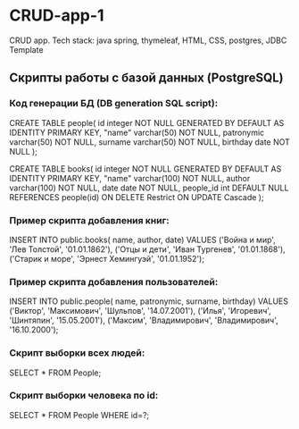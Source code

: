# CRUD-app-1
CRUD app. Tech stack: java spring, thymeleaf, HTML, CSS, postgres, JDBC Template

## Скрипты работы с базой данных (PostgreSQL)

### Код генерации БД (DB generation SQL script):

CREATE TABLE people(
    id integer NOT NULL GENERATED BY DEFAULT AS IDENTITY PRIMARY KEY,
    "name" varchar(50) NOT NULL,
    patronymic varchar(50) NOT NULL,
    surname varchar(50) NOT NULL,
    birthday date NOT NULL
);


CREATE TABLE books(
    id integer NOT NULL GENERATED BY DEFAULT AS IDENTITY PRIMARY KEY,
    "name" varchar(100) NOT NULL,
    author varchar(100) NOT NULL,
    date date NOT NULL,
    people_id int DEFAULT NULL REFERENCES people(id) ON DELETE Restrict ON UPDATE Cascade
);

### Пример скрипта добавления книг:
INSERT INTO public.books(
	name, author, date)
	VALUES ('Война и мир', 'Лев Толстой', '01.01.1862'),
	('Отцы и дети', 'Иван Тургенев', '01.01.1868'),
	('Старик и море', 'Эрнест Хемингуэй', '01.01.1952');

### Пример скрипта добавления пользователей:
INSERT INTO public.people(
	name, patronymic, surname, birthday)
	VALUES ('Виктор', 'Максимович', 'Шульпов', '14.07.2001'),
	('Илья', 'Игоревич', 'Шинтяпин', '15.05.2001'),
	('Максим', 'Владимирович', 'Владимирович', '16.10.2000');
	
### Cкрипт выборки всех людей:
SELECT * FROM People;

### Cкрипт выборки человека по id:
SELECT * FROM People WHERE id=?;

